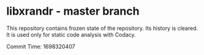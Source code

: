 # libxrandr - master branch

This repository contains frozen state of the repository.
Its history is cleared. It is used only for static code
analysis with Codacy.

Commit Time: 1698320407